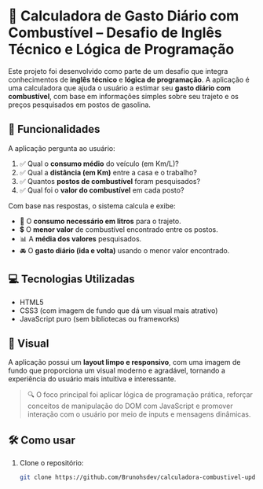 # 🚗 Calculadora de Gasto Diário com Combustível – Desafio de Inglês Técnico e Lógica de Programação

Este projeto foi desenvolvido como parte de um desafio que integra conhecimentos de **inglês técnico** e **lógica de programação**. A aplicação é uma calculadora que ajuda o usuário a estimar seu **gasto diário com combustível**, com base em informações simples sobre seu trajeto e os preços pesquisados em postos de gasolina.

## 🧠 Funcionalidades

A aplicação pergunta ao usuário:

1. ✅ Qual o **consumo médio** do veículo (em Km/L)?
2. ✅ Qual a **distância (em Km)** entre a casa e o trabalho?
3. ✅ Quantos **postos de combustível** foram pesquisados?
4. ✅ Qual foi o **valor do combustível** em cada posto?

Com base nas respostas, o sistema calcula e exibe:

- 📌 O **consumo necessário em litros** para o trajeto.
- 💲 O **menor valor** de combustível encontrado entre os postos.
- 📊 A **média dos valores** pesquisados.
- 🚘 O **gasto diário (ida e volta)** usando o menor valor encontrado.

## 💻 Tecnologias Utilizadas

- HTML5  
- CSS3 (com imagem de fundo que dá um visual mais atrativo)
- JavaScript puro (sem bibliotecas ou frameworks)

## 🎨 Visual

A aplicação possui um **layout limpo e responsivo**, com uma imagem de fundo que proporciona um visual moderno e agradável, tornando a experiência do usuário mais intuitiva e interessante.

> 🔍 O foco principal foi aplicar lógica de programação prática, reforçar conceitos de manipulação do DOM com JavaScript e promover interação com o usuário por meio de inputs e mensagens dinâmicas.

## 🛠 Como usar

1. Clone o repositório:
   ```bash
   git clone https://github.com/Brunohsdev/calculadora-combustivel-update1.6
